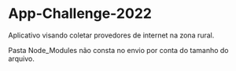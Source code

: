 # App-Challenge-2022

Aplicativo visando coletar provedores de internet na zona rural.

Pasta Node_Modules não consta no envio por conta do tamanho do arquivo.
